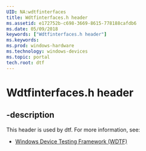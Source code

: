 ```yaml
---
UID: NA:wdtfinterfaces
title: Wdtfinterfaces.h header
ms.assetid: e172752b-c698-3669-8615-778188cafdb6
ms.date: 05/09/2018
keywords: ["Wdtfinterfaces.h header"]
ms.keywords: 
ms.prod: windows-hardware
ms.technology: windows-devices
ms.topic: portal
tech.root: dtf
---
```


# Wdtfinterfaces.h header


## -description


This header is used by dtf. For more information, see:

- [Windows Device Testing Framework (WDTF)](../_dtf/index.md)
